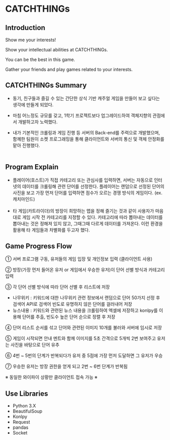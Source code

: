 # CATCHTHINGs

## Introduction

Show me your interests!

Show your intellectual abilities at CATCHTHINGs.

You can be the best in this game.

Gather your friends and play games related to your interests.


## CATCHTHINGs Summary

- 동기, 친구들과 즐길 수 있는 간단한 상식 기반 캐주얼 게임을 만들어 보고 싶다는 생각에 만들게 되었다.<br>
 
- 마침 어느정도 규모를 갖고, 1학기 프로젝트보다 업그레이드하여 객체지향의 관점에서 개발하고자 노력했다.<br>
 
- 내가 기본적인 크롤링과 게임 진행 등 서버의 Back-end를 주력으로 개발했으며, 함께한 팀원이 소켓 프로그래밍을 통해 클라이언트와 서버의 통신 및 객체 안정화를 맡아 진행했다. <br><br>


## Program Explain

- 플레이어(호스트)가 직접 카테고리 또는 관심사를 입력하면, 서버는 자동으로 인터넷의 데이터를 크롤링해 관련 단어를 선정한다. 
플레이어는 랜덤으로 선정된 단어의 사진을 보고 가장 먼저 단어를 입력하면 점수가 오르는 경쟁 방식의 게임이다. (ex. 캐치마인드) <br><br>
- 타 게임(카트라이더)의 방장이 희망하는 맵을 정해 즐기는 것과 같이 사용자가 마음대로 게임 시작 전 카테고리를 지정할 수 있다. 
카테고리에 따라 뽑아내는 데이터를 뽑아내는 것은 정해져 있지 않고, 그때그때 다르게 데이터를 가져온다.
이런 환경을 활용해 타 게임들과 차별화를 두고자 했다.


## Game Progress Flow

① 서버 프로그램 구동, 유저들의 게임 입장 및 개인정보 입력 (클라이언트 사용) <br>

② 방장(가장 먼저 들어온 유저 or 게임에서 우승한 유저)이 단어 선별 방식과 카테고리 입력 <br>

③ 각 단어 선별 방식에 따라 단어 선별 후 리스트에 저장<br>
 - 나무위키 : 키워드에 대한 나무위키 관련 정보에서 랜덤으로 단어 50가지 선정 후 검색어 API로 검색어 빈도로 유명하지 않은 단어를 걸러내어 저장<br>
 - 뉴스내용 : 키워드와 관련된 뉴스 내용을 크롤링하여 엑셀에 저장하고 konlpy를 이용해 단어를 추출, 빈도수 높은 단어 순으로 정렬 후 저장 <br>
 
④ 단어 리스트 순서를 섞고 단어와 관련된 이미지 10개를 불러와 서버에 임시로 저장 <br>

⑤ 게임이 시작되면 안내 멘트와 함께 이미지를 5초 간격으로 5개씩 2번 보여주고 유저는 사진을 바탕으로 단어 유추 <br>

⑥ 4번 ~ 5번의 단계가 반복되다가 유저 중 5점에 가장 먼저 도달하면 그 유저가 우승 <br>

⑦ 우승한 유저는 방장 권한을 얻게 되고 2번 ~ 6번 단계가 반복됨 <br>

※ 동일한 와이파이 상황만 클라이언트 접속 가능 ※



## Use Libraries
- Python 3.X
- BeautifulSoup
- Konlpy
- Request
- pandas
- Socket
